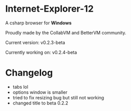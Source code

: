 # Internet-Explorer-12
A csharp browser for <b>Windows</b>

Proudly made by the CollabVM and BetterVM community.

Current version: v0.2.3-beta

Currently working on: v0.2.4-beta

# Changelog
- tabs lol
- options window is smaller
- tried to fix resizing bug but still not working
- changed title to beta 0.2.2
